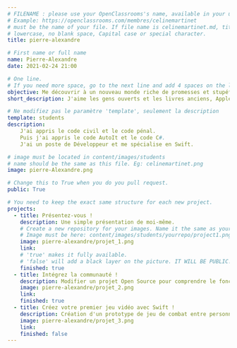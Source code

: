 ```yaml
---
# FILENAME : please use your OpenClassrooms's name, available in your url.
# Example: https://openclassrooms.com/membres/celinemartinet
# must be the name of your file. If file name is celinemartinet.md, title is celinemartinet.
# lowercase, no blank space, Capital case or special character.
title: pierre-alexandre

# First name or full name
name: Pierre-Alexandre
date: 2021-02-24 21:00

# One line.
# If you need more space, go to the next line and add 4 spaces on the left, as in 'description'.
objective: Me découvrir à un nouveau monde riche de promesses et stupéfiant de prouesses.
short_description: J'aime les gens ouverts et les livres anciens, Apple et Netflix.

# Ne modifiez pas le paramètre 'template', seulement la description
template: students
description:
    J'ai appris le code civil et le code pénal. 
    Puis j'ai appris le code AutoIt et le code C#. 
    J'ai un poste de Développeur et me spécialise en Swift.

# image must be located in content/images/students
# name should be the same as this file. Eg: celinemartinet.png
image: pierre-Alexandre.png

# Change this to True when you do you pull request.
public: True

# You need to keep the exact same structure for each new project.
projects:
  - title: Présentez-vous !
    description: Une simple présentation de moi-même.
    # Create a new repository for your images. Name it the same as your nickname and profile picture.
    # Image must be here: content/images/students/yourrepo/project1.png
    image: pierre-alexandre/projet_1.png
    link:
    # 'true' makes it fully available.
    # 'false' will add a black layer on the picture. IT WILL BE PUBLIC!
    finished: true
  - title: Intégrez la communauté !
    description: Modifier un projet Open Source pour comprendre le fonctionnement de Git, de Github et des pull requests. 
    image: pierre-alexandre/projet_2.png
    link: 
    finished: true
  - title: Créez votre premier jeu vidéo avec Swift !
    description: Création d'un prototype de jeu de combat entre personnages avec Swift. 
    image: pierre-alexandre/projet_3.png
    link:
    finished: false
---
```

